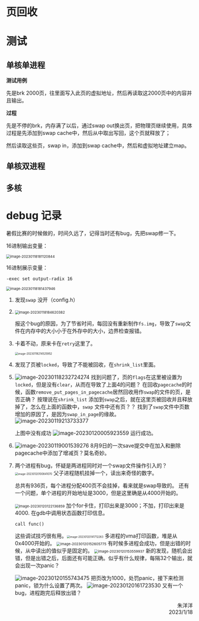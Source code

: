# 页回收



# 测试

## 单核单进程

**测试用例**

先是brk 2000页，往里面写入此页的虚拟地址，然后再读取这2000页中的内容并且输出。

**过程**

先是不停的brk，内存满了以后，通过swap out换出页，把物理页继续使用，具体过程是先添加到swap cache中，然后从中取出写回，这个页就释放了；

然后读取这些页，swap in，添加到swap cache中，然后和虚拟地址建立map。

## 单核双进程



## 多核

# debug 记录

暑假比赛的时候做的，时间久远了，记得当时还有bug，先把swap修一下。

16进制输出变量：

<img src="https://raw.githubusercontent.com/DavidZyy/img_bed_2/main/images/image-20230118181120844.png" alt="image-20230118181120844" style="zoom: 67%;" />

16进制展示变量：

```
-exec set output-radix 16
```

<img src="https://raw.githubusercontent.com/DavidZyy/img_bed_2/main/images/image-20230118181437946.png" alt="image-20230118181437946" style="zoom:67%;" />

1. 发现`swap` 没开（config.h）

2. <img src="https://raw.githubusercontent.com/DavidZyy/img_bed_2/main/images/image-20230118184620382.png" alt="image-20230118184620382" style="zoom:67%;" />

   报这个bug的原因，为了节省时间，每回没有重新制作`fs.img`，导致了`swap`文件在内存中的大小小于在外存中的大小，边界检查报错。

3. 卡着不动，原来卡在`retry`这里了。

   <img src="https://raw.githubusercontent.com/DavidZyy/img_bed_2/main/images/image-20230118214525952.png" alt="image-20230118214525952" style="zoom: 50%;" />

4. 发现了页被`locked`，导致了不能被回收，在`shrink_list`里面。

5. ![image-20230118232724274](https://raw.githubusercontent.com/DavidZyy/img_bed_2/main/images/image-20230118232724274.png)
   找到问题了，页的`flags`在这里被设置为`locked`，但是没有`clear`，从而在导致了上面4的问题？
   在回收`pagecache`的时候，函数`remove_put_pages_in_pagecache`居然回收用作`swap`的文件的页，是否正确？
   按理说在`shrink_list` 添加到`swap`之后，就在这里页被回收并且释放掉了，怎么在上面的函数中，`swap` 文件中还有页？？
   找到了`swap`文件中页数增加的原因了，是因为`swap_in_page`的缘故。
   ![image-20230119213733377](https://raw.githubusercontent.com/DavidZyy/img_bed_2/main/images/image-20230119213733377.png)

   上图中没有成功
   ![image-20230120005923559](https://raw.githubusercontent.com/DavidZyy/img_bed_2/main/images/image-20230120005923559.png)
   运行成功。

   

6. ![image-20230119001539276](https://raw.githubusercontent.com/DavidZyy/img_bed_2/main/images/image-20230119001539276.png)
   8月9日的一次save提交中在加入和删除pagecache中添加了增减页？莫名奇妙。

7. 两个进程有bug，怀疑是两进程同时对一个swap文件操作引入的？
   <img src="https://raw.githubusercontent.com/DavidZyy/img_bed_2/main/images/image-20230120100841070.png" alt="image-20230120100841070" style="zoom:50%;" />
   父子进程随机挂掉一个，读出来奇怪的数字。

   总共有936页，每个进程分配400页不会挂掉，看来就是swap导致的。
   还有一个问题，单个进程的开始地址是3000，但是这里确是从4000开始的。

   <img src="https://raw.githubusercontent.com/DavidZyy/img_bed_2/main/images/image-20230120122136859.png" alt="image-20230120122136859" style="zoom: 67%;" />
   加个for卡住，打印出来是3000；不加，打印出来是4000.
   在gdb中调用状态函数打印信息。

   ```
   call func()
   ```

   这些调试技巧很有用。<img src="https://raw.githubusercontent.com/DavidZyy/img_bed_2/main/images/image-20230120141712263.png" alt="image-20230120141712263" style="zoom:50%;" />
   多进程的vma打印函数，堆是从0x4000开始的。
   <img src="https://raw.githubusercontent.com/DavidZyy/img_bed_2/main/images/image-20230120152605775.png" alt="image-20230120152605775" style="zoom:67%;" />
   有时候多进程会成功，但是出错的时候，从中读出的值似乎是固定的。
   <img src="https://raw.githubusercontent.com/DavidZyy/img_bed_2/main/images/image-20230120153559937.png" alt="image-20230120153559937" style="zoom:67%;" />
   新的发现，随机会出错，但是出错之后，后面还有可能正确。似乎有什么规律，每隔32个输出，就会出现一次panic？

   ![image-20230120155743475](https://raw.githubusercontent.com/DavidZyy/img_bed_2/main/images/image-20230120155743475.png)
   把页改为1000，处罚panic，接下来检测panic，锁为什么设置了两次。
   ![image-20230120161723530](https://raw.githubusercontent.com/DavidZyy/img_bed_2/main/images/image-20230120161723530.png)
   又有一个bug，进程跑完后释放出错？























<p align="right">朱洋洋<br/>2023/1/18</p>